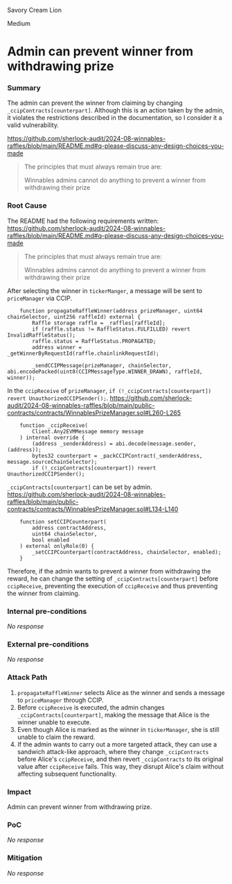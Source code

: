 Savory Cream Lion

Medium

# Admin can prevent winner from withdrawing prize

### Summary

The admin can prevent the winner from claiming by changing `_ccipContracts[counterpart]`. Although this is an action taken by the admin, it violates the restrictions described in the documentation, so I consider it a valid vulnerability.

https://github.com/sherlock-audit/2024-08-winnables-raffles/blob/main/README.md#q-please-discuss-any-design-choices-you-made
> The principles that must always remain true are:
>
> Winnables admins cannot do anything to prevent a winner from withdrawing their prize

### Root Cause

The README had the following requirements written:
https://github.com/sherlock-audit/2024-08-winnables-raffles/blob/main/README.md#q-please-discuss-any-design-choices-you-made
> The principles that must always remain true are:
>
> Winnables admins cannot do anything to prevent a winner from withdrawing their prize

After selecting the winner in `tickerManger`, a message will be sent to `priceManager` via CCIP.
```solidity
    function propagateRaffleWinner(address prizeManager, uint64 chainSelector, uint256 raffleId) external {
        Raffle storage raffle = _raffles[raffleId];
        if (raffle.status != RaffleStatus.FULFILLED) revert InvalidRaffleStatus();
        raffle.status = RaffleStatus.PROPAGATED;
        address winner = _getWinnerByRequestId(raffle.chainlinkRequestId);

        _sendCCIPMessage(prizeManager, chainSelector, abi.encodePacked(uint8(CCIPMessageType.WINNER_DRAWN), raffleId, winner));
``` 

In the `ccipReceive` of `prizeManager`, `if (!_ccipContracts[counterpart]) revert UnauthorizedCCIPSender();`.
https://github.com/sherlock-audit/2024-08-winnables-raffles/blob/main/public-contracts/contracts/WinnablesPrizeManager.sol#L260-L265
```solidity
    function _ccipReceive(
        Client.Any2EVMMessage memory message
    ) internal override {
        (address _senderAddress) = abi.decode(message.sender, (address));
        bytes32 counterpart = _packCCIPContract(_senderAddress, message.sourceChainSelector);
        if (!_ccipContracts[counterpart]) revert UnauthorizedCCIPSender();
``` 

`_ccipContracts[counterpart]` can be set by admin.
https://github.com/sherlock-audit/2024-08-winnables-raffles/blob/main/public-contracts/contracts/WinnablesPrizeManager.sol#L134-L140
```solidity
    function setCCIPCounterpart(
        address contractAddress,
        uint64 chainSelector,
        bool enabled
    ) external onlyRole(0) {
        _setCCIPCounterpart(contractAddress, chainSelector, enabled);
    }
``` 

Therefore, if the admin wants to prevent a winner from withdrawing the reward, he can change the setting of `_ccipContracts[counterpart]` before `ccipReceive`, preventing the execution of `ccipReceive` and thus preventing the winner from claiming.

### Internal pre-conditions

_No response_

### External pre-conditions

_No response_

### Attack Path

1. `propagateRaffleWinner` selects Alice as the winner and sends a message to `priceManager` through CCIP.
2. Before `ccipReceive` is executed, the admin changes `_ccipContracts[counterpart]`, making the message that Alice is the winner unable to execute.
3. Even though Alice is marked as the winner in `tickerManager`, she is still unable to claim the reward.
4. If the admin wants to carry out a more targeted attack, they can use a sandwich attack-like approach, where they change `_ccipContracts` before Alice's `ccipReceive`, and then revert `_ccipContracts` to its original value after `ccipReceive` fails. This way, they disrupt Alice's claim without affecting subsequent functionality.

### Impact

Admin can prevent winner from withdrawing prize.

### PoC

_No response_

### Mitigation

_No response_